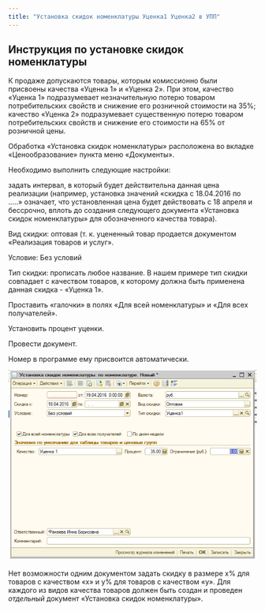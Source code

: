 ```yaml
---
title: "Установка скидок номенклатуры Уценка1 Уценка2 в УПП"
---
```


## Инструкция по установке скидок номенклатуры

К продаже допускаются товары, которым комиссионно были присвоены качества «Уценка 1» и «Уценка 2». При этом, качество «Уценка 1» подразумевает незначительную потерю товаром потребительских свойств и снижение его розничной стоимости на 35%; качество «Уценка 2» подразумевает существенную потерю товаром потребительских свойств и снижение его стоимости на 65% от розничной цены.

Обработка «Установка скидок номенклатуры» расположена во вкладке «Ценообразование» пункта меню «Документы».

Необходимо выполнить следующие настройки:

задать интервал, в который будет действительна данная цена реализации (например, установка значений «скидка с 18.04.2016 по …..» означает, что установленная цена будет действовать с 18 апреля и бессрочно, вплоть до создания следующего документа «Установка скидок номенклатуры» для обозначенного качества товара).

Вид скидки: оптовая (т. к. уцененный товар продается документом «Реализация товаров и услуг».

Условие: Без условий

Тип скидки: прописать любое название. В нашем примере тип скидки совпадает с качеством товаров, к которому должна быть применена данная скидка - «Уценка 1».

Проставить «галочки» в полях «Для всей номенклатуры» и «Для всех получателей».

Установить процент уценки.

Провести документ.

Номер в программе ему присвоится автоматически.

![](UPP/_attach/lu47323wmv93_tmp_ce92c47b5434325d.png)

Нет возможности одним документом задать скидку в размере х% для товаров с качеством «х» и у% для товаров с качеством «у». Для каждого из видов качества товаров должен быть создан и проведен _отдельный_ документ «Установка скидок номенклатуры».